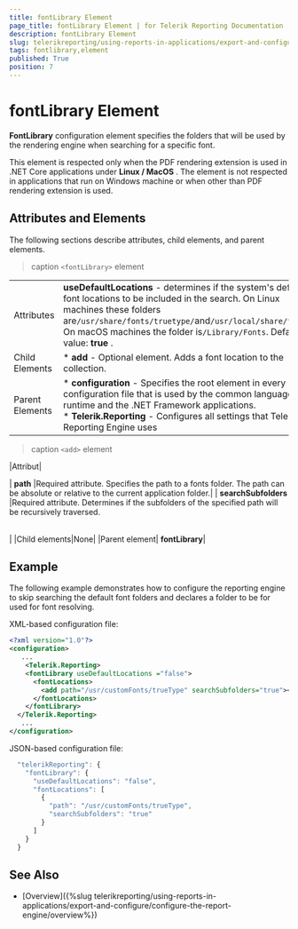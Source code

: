 ```yaml
---
title: fontLibrary Element
page_title: fontLibrary Element | for Telerik Reporting Documentation
description: fontLibrary Element
slug: telerikreporting/using-reports-in-applications/export-and-configure/configure-the-report-engine/fontlibrary-element
tags: fontlibrary,element
published: True
position: 7
---
```


# fontLibrary Element



__FontLibrary__  configuration element specifies the folders that will be used by the rendering engine when searching for a specific font.       

This element is respected only when the PDF rendering extension is used in .NET Core applications under __Linux / MacOS__ .         The element is not respected in applications that run on Windows machine or when other than PDF rendering extension is used.       

## Attributes and Elements

The following sections describe attributes, child elements, and parent elements.


>caption ```<fontLibrary>``` element


|   |   |
| ------ | ------ |
Attributes| __useDefaultLocations__ - determines if the system's default font locations to be included in the search.                 On Linux machines these folders are`/usr/share/fonts/truetype/`and`/usr/local/share/fonts`.                 On macOS machines the folder is`/Library/Fonts`.                 Default value: __true__ .|
|Child Elements|*  __add__ - Optional element. Adds a font location to the collection.|
|Parent Elements|*  __configuration__ - Specifies the root element in every configuration file that is used by                     the common language runtime and the .NET Framework applications.<br/>*  __Telerik.Reporting__ - Configures all settings that Telerik Reporting Engine uses|





>caption ```<add>``` element


|Attribut|



| __path__ |Required attribute. Specifies the path to a fonts folder. The path can be absolute or relative to the current application folder.|
| __searchSubfolders__ |Required attribute. Determines if the subfolders of the specified path will be recursively traversed.


|   |   |
| ------ | ------ |
|
|Child elements|None|
|Parent element| __fontLibrary__|




## Example

The following example demonstrates how to configure the reporting engine to skip searching the default font folders and declares a folder to be for used for font resolving.         

XML-based configuration file:

	
````xml
<?xml version="1.0"?>
<configuration>
   ...
	<Telerik.Reporting>
    <fontLibrary useDefaultLocations ="false">
      <fontLocations>
        <add path="/usr/customFonts/trueType" searchSubfolders="true"></add>
      </fontLocations>
    </fontLibrary> 	
  </Telerik.Reporting>
   ...
</configuration>
````



JSON-based configuration file:

	
````js
  "telerikReporting": {
    "fontLibrary": {
      "useDefaultLocations": "false",
      "fontLocations": [
        {
          "path": "/usr/customFonts/trueType",
          "searchSubfolders": "true"
        }
      ]
    }
  }
````



## See Also


 * [Overview]({%slug telerikreporting/using-reports-in-applications/export-and-configure/configure-the-report-engine/overview%})
